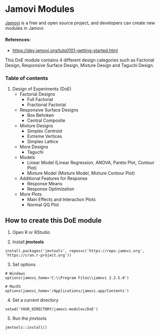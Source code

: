 # Jamovi Modules

[Jamovi](https://www.jamovi.org/) is a free and open source project, and developers can create new modules in Jamovi.

#### References:
- https://dev.jamovi.org/tuts0101-getting-started.html

This DoE module contains 4 different design categories such as Factorial Design, Responsive Surface Design, Mixture Design and Taguchi Design.

### Table of contents
1. Design of Experiments (DoE)
    - Factorial Designs
      - Full Factorial
      - Fractional Factorial
    - Responsive Surface Designs
      - Box Behnken
      - Central Composite
    - Mixture Designs
      - Simplex Centroid
      - Extreme Vertices
      - Simplex Lattice
    - More Designs
      - Taguchi
    - Models
      - Linear Model (Linear Regression, ANOVA, Pareto Plot, Contour Plot)
      - Mixture Model (Mixture Model, Mixture Contour Plot)
    - Additional Features for Response
      - Response Means
      - Response Optimization
    - More Plots
      - Main Effects and Interaction Plots
      - Normal QQ Plot


## How to create this DoE module

1. Open R or RStudio

2. Install **jmvtools**

```
install.packages('jmvtools', repos=c('https://repo.jamovi.org', 'https://cran.r-project.org'))
```

3. Set options

```
# Windows
options(jamovi_home='C:\\Program Files\\jamovi 2.2.5.0')

# MacOS
options(jamovi_home='/Applications/jamovi.app/Contents')
```

4. Set a current directory

```
setwd('YOUR_DIRECTORY/jamovi-modules/DoE')
```

5. Run the jmvtools

```
jmvtools::install()
```
